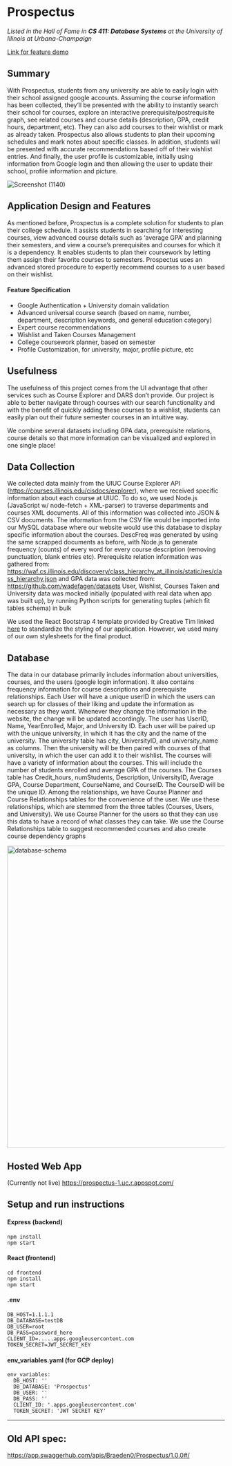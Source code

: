 # Prospectus

*Listed in the Hall of Fame in **CS 411: Database Systems** at the University of Illinois at Urbana-Champaign*

[Link for feature demo](https://www.youtube.com/watch?v=AYsb6ZZ1cdU)

## Summary

With Prospectus, students from any university are able to easily login with their school assigned google accounts. Assuming the course information has been collected, they’ll be presented with the ability to instantly search their school for courses, explore an interactive prerequisite/postrequisite graph, see related courses and course details (description, GPA, credit hours, department, etc). They can also add courses to their wishlist or mark as already taken. Prospectus also allows students to plan their upcoming schedules and mark notes about specific classes. In addition, students will be presented with accurate recommendations based off of their wishlist entries. And finally, the user profile is customizable, initially using information from Google login and then allowing the user to update their school, profile information and picture. 

![Screenshot (1140)](https://user-images.githubusercontent.com/14220994/128651102-7b963a10-ead4-49aa-bb41-ec7ec91ef150.png)


## Application Design and Features

As mentioned before, Prospectus is a complete solution for students to plan their college schedule. It assists students in searching for interesting courses, view advanced course details such as ‘average GPA’ and planning their semesters, and view a course’s prerequisites and courses for which it is a dependency. It enables students to plan their coursework by letting them assign their favorite courses to semesters. Prospectus uses an advanced stored procedure to expertly recommend courses to a user based on their wishlist.

#### Feature Specification
- Google Authentication + University domain validation
- Advanced universal course search (based on name, number, department, description keywords, and general education category)
- Expert course recommendations
- Wishlist and Taken Courses Management
- College coursework planner, based on semester
- Profile Customization, for university, major, profile picture, etc

## Usefulness

The usefulness of this project comes from the UI advantage that other services such as Course Explorer and DARS don’t provide. Our project is able to better navigate through courses with our search functionality and with the benefit of quickly adding these courses to a wishlist, students can easily plan out their future semester courses in an intuitive way.

We combine several datasets including GPA data, prerequisite relations, course details so that more information can be visualized and explored in one single place!

## Data Collection

We collected data mainly from the UIUC Course Explorer API (https://courses.illinois.edu/cisdocs/explorer), where we received specific information about each course at UIUC. To do so, we used Node.js (JavaScript w/ node-fetch + XML-parser) to traverse departments and courses XML documents. All of this information was collected into JSON & CSV documents. The information from the CSV file would be imported into our MySQL database where our website would use this database to display specific information about the courses. 
DescFreq was generated by using the same scrapped documents as before, with Node.js to generate frequency (counts) of every word for every course description (removing punctuation, blank entries etc).
Prerequisite relation information was gathered from:
 https://waf.cs.illinois.edu/discovery/class_hierarchy_at_illinois/static/res/class_hierarchy.json
and GPA data was collected from:
https://github.com/wadefagen/datasets
User, Wishlist, Courses Taken and University data was mocked initially (populated with real data when app was built up), by running Python scripts for generating tuples (which fit tables schema) in bulk

We used the React Bootstrap 4 template provided by Creative Tim linked [here](https://www.creative-tim.com/product/argon-dashboard-react) to standardize the styling of our application. However, we used many of our own stylesheets for the final product.

## Database

The data in our database primarily includes information about universities, courses, and the users (google login information). It also contains frequency information for course descriptions and prerequisite relationships. 
Each User will have a unique userID in which the users can search up for classes of their liking and update the information as necessary as they want. Whenever they change the information in the website, the change will be updated accordingly. The user has UserID, Name, YearEnrolled, Major, and University ID.
Each user will be paired up with the unique university, in which it has the city and the name of the university. The university table has city, UniversityID, and university_name as columns.
Then the university will be then paired with courses of that university, in which the user can add it to their wishlist. The courses will have a variety of information about the courses. This will include the number of students enrolled and average GPA of the courses. The Courses table has Credit_hours, numStudents, Description, UniversityID, Average GPA, Course Department, CourseName, and CourseID. The CourseID will be the unique ID.
Among the relationships, we have Course Planner and Course Relationships tables for the convenience of the user. We use these relationships, which are stemmed from the three tables (Courses, Users, and University). We use Course Planner for the users so that they can use this data to have a record of what classes they can take. We use the Course Relationships table to suggest recommended courses and also create course dependency graphs



<img src="https://user-images.githubusercontent.com/14220994/128650486-6812aa71-97d7-4987-a071-1f710f59dac2.png" alt="database-schema" width=700>
 
## Hosted Web App

(Currently not live)
https://prospectus-1.uc.r.appspot.com/

## Setup and run instructions

#### Express (backend)
```
npm install
npm start
```

#### React (frontend)
```
cd frontend
npm install
npm start
```

#### .env
```
DB_HOST=1.1.1.1
DB_DATABASE=testDB
DB_USER=root
DB_PASS=password_here
CLIENT_ID=.....apps.googleusercontent.com
TOKEN_SECRET=JWT_SECRET_KEY
```

#### env_variables.yaml (for GCP deploy)
```
env_variables:
  DB_HOST: ''
  DB_DATABASE: 'Prospectus'
  DB_USER: ''
  DB_PASS: ''
  CLIENT_ID: '.apps.googleusercontent.com'
  TOKEN_SECRET: 'JWT SECRET KEY'
```

----
## Old API spec:
https://app.swaggerhub.com/apis/Braeden0/Prospectus/1.0.0#/
